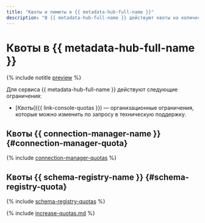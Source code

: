 ```yaml
---
title: "Квоты и лимиты в {{ metadata-hub-full-name }}"
description: "В {{ metadata-hub-full-name }} действуют квоты на количество соединений, количество пространств имен в облаке и количество схем в облаке. Более подробно об ограничениях в сервисе вы узнаете из данной статьи."
---
```


# Квоты в {{ metadata-hub-full-name }}

{% include notitle [preview](../../_includes/note-preview.md) %}

Для сервиса {{ metadata-hub-full-name }} действуют следующие ограничения:

* [_Квоты_]({{ link-console-quotas }}) — организационные ограничения, которые можно изменить по запросу в техническую поддержку.

## Квоты {{ connection-manager-name }} {#connection-manager-quota}

{% include [connection-manager-quotas](../../_includes/metadata-hub/connection-manager-quotas.md) %}

## Квоты {{ schema-registry-name }} {#schema-registry-quota}

{% include [schema-registry-quotas](../../_includes/metadata-hub/schema-registry-quotas.md) %}

{% include [increase-quotas.md](../../_includes/increase-quotas.md) %}